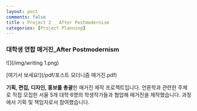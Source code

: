 ```yaml
---
layout: post
comments: false
title : Project 2 _ After Postmodernism
categories: [Project Planning]
---
```


### 대학생 연합 매거진_After Postmodernism

![](/img/writing 1.png)

[여기서 보세요!](/pdf/포스트 모더니즘 매거진.pdf)

**기획, 편집, 디자인, 홍보를 총괄**한 매거진 제작 프로젝트입니다.
언론학과 관련한 주제로 직접 모집한 서울 5개 대학 6명의 학생작가들과 협업해 매거진을 제작했습니다. 과정에서 기획 및 책임자로서 참여했습니다.

